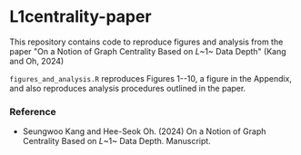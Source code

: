 # L1centrality-paper

This repository contains code to reproduce figures and analysis from the paper "On a Notion of Graph Centrality Based on *L*~1~ Data Depth" (Kang and Oh, 2024)

`figures_and_analysis.R` reproduces Figures 1--10, a figure in the Appendix, and also reproduces analysis procedures outlined in the paper.

### Reference

-   Seungwoo Kang and Hee-Seok Oh. (2024) On a Notion of Graph Centrality Based on *L*~1~ Data Depth. Manuscript.
